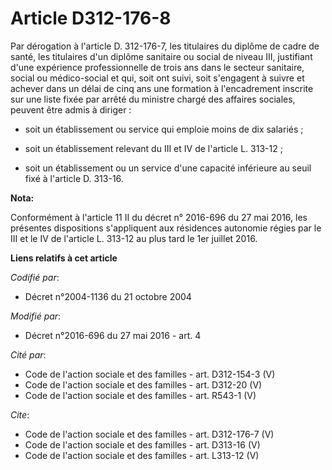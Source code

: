 # Article D312-176-8

Par dérogation à l'article D. 312-176-7, les titulaires du diplôme de cadre de santé, les titulaires d'un diplôme sanitaire
ou social de niveau III, justifiant d'une expérience professionnelle de trois ans dans le secteur sanitaire, social ou
médico-social et qui, soit ont suivi, soit s'engagent à suivre et achever dans un délai de cinq ans une formation à
l'encadrement inscrite sur une liste fixée par arrêté du ministre chargé des affaires sociales, peuvent être admis à
diriger :

- soit un établissement ou service qui emploie moins de dix salariés ;

- soit un établissement relevant du III et IV de l'article L. 313-12 ;

- soit un établissement ou un service d'une capacité inférieure au seuil fixé à l'article D. 313-16.

**Nota:**

Conformément à l'article 11 II du décret n° 2016-696 du 27 mai 2016, les présentes dispositions s'appliquent aux résidences
autonomie régies par le III et le IV de l'article L. 313-12 au plus tard le 1er juillet 2016.

**Liens relatifs à cet article**

_Codifié par_:

  - Décret n°2004-1136 du 21 octobre 2004

_Modifié par_:

  - Décret n°2016-696 du 27 mai 2016 - art. 4

_Cité par_:

  - Code de l'action sociale et des familles - art. D312-154-3 (V)
  - Code de l'action sociale et des familles - art. D312-20 (V)
  - Code de l'action sociale et des familles - art. R543-1 (V)

_Cite_:

  - Code de l'action sociale et des familles - art. D312-176-7 (V)
  - Code de l'action sociale et des familles - art. D313-16 (V)
  - Code de l'action sociale et des familles - art. L313-12 (V)
